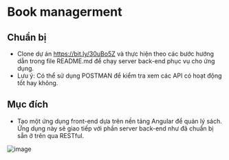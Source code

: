 # Book managerment
## Chuẩn bị
- Clone dự án https://bit.ly/30uBo5Z và thực hiện theo các bước hướng dẫn trong file README.md để chạy server back-end phục vụ cho ứng dụng.
- Lưu ý: Có thể sử dụng POSTMAN để kiểm tra xem các API có hoạt động tốt hay không.
## Mục đích
- Tạo một ứng dụng front-end dựa trên nền tảng Angular để quản lý sách. Ứng dụng này sẽ giao tiếp với phần server back-end như đã chuẩn bị sẵn ở trên qua RESTful.

![image](https://user-images.githubusercontent.com/76985354/120894554-3f2db280-c643-11eb-9c8b-9c56988d4293.png)
